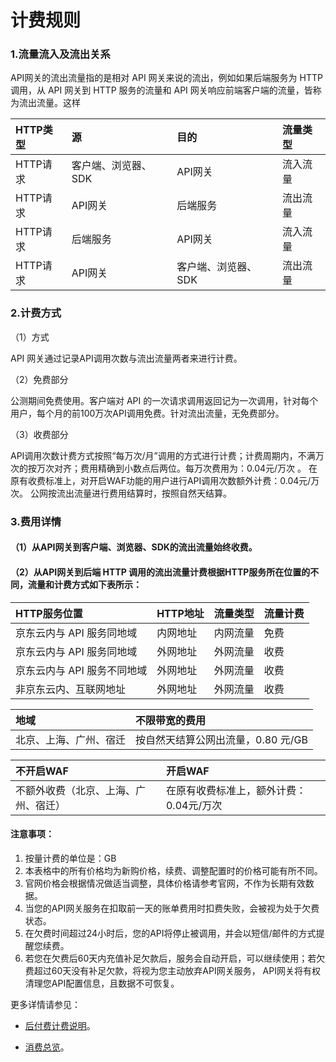 # 计费规则

### 1.流量流入及流出关系 ###

   API网关的流出流量指的是相对 API 网关来说的流出，例如如果后端服务为 HTTP 调用，从 API 网关到 HTTP 服务的流量和 API 网关响应前端客户端的流量，皆称为流出流量。这样

HTTP类型|源|目的|流量类型
:---|:---|:---|:---
HTTP请求 | 客户端、浏览器、SDK | API网关 | 流入流量
HTTP请求 | API网关 | 后端服务 | 流出流量
HTTP请求 | 后端服务 | API网关 | 流入流量
HTTP请求 | API网关 | 客户端、浏览器、SDK | 流出流量


### 2.计费方式 ###
（1）方式  

API 网关通过记录API调用次数与流出流量两者来进行计费。

（2）免费部分

公测期间免费使用。客户端对 API 的一次请求调用返回记为一次调用，针对每个用户，每个月的前100万次API调用免费。针对流出流量，无免费部分。

（3）收费部分 

API调用次数计费方式按照“每万次/月”调用的方式进行计费；计费周期内，不满万次的按万次对齐；费用精确到小数点后两位。每万次费用为：0.04元/万次 。
在原有收费标准上，对开启WAF功能的用户进行API调用次数额外计费：0.04元/万次。
公网按流出流量进行费用结算时，按照自然天结算。 


### 3.费用详情 ###
#### （1）从API网关到客户端、浏览器、SDK的流出流量始终收费。 ####
#### （2）从API网关到后端 HTTP 调用的流出流量计费根据HTTP服务所在位置的不同，流量和计费方式如下表所示： ####

HTTP服务位置|HTTP地址|流量类型|流量计费
:---|:---|:---|:---
京东云内与 API 服务同地域 | 内网地址 | 内网流量 | 免费
京东云内与 API 服务同地域 | 外网地址 | 外网流量 | 收费
京东云内与 API 服务不同地域 | 外网地址 | 外网流量 | 收费
非京东云内、互联网地址 | 外网地址 | 外网流量 | 收费

地域|不限带宽的费用
:---|:---
北京、上海、广州、宿迁 | 按自然天结算公网出流量，0.80 元/GB
 
 
不开启WAF|开启WAF
:---|:---
不额外收费（北京、上海、广州、宿迁） | 在原有收费标准上，额外计费： 0.04元/万次


#### 注意事项：
1. 按量计费的单位是：GB
2. 本表格中的所有价格均为新购价格，续费、调整配置时的价格可能有所不同。
3. 官网价格会根据情况做适当调整，具体价格请参考官网，不作为长期有效数据。
4. 当您的API网关服务在扣取前一天的账单费用时扣费失败，会被视为处于欠费状态。
5. 在欠费时间超过24小时后，您的API将停止被调用，并会以短信/邮件的方式提醒您续费。
6. 若您在欠费后60天内充值补足欠款后，服务会自动开启，可以继续使用；若欠费超过60天没有补足欠款，将视为您主动放弃API网关服务， API网关将有权清理您API配置信息，且数据不可恢复。


更多详情请参见：

* [后付费计费说明](../../../Finance/Billing/Billing-method/Postpay.md)。

* [消费总览](../../../Finance/Billing/Bill/Purchases-overview.md)。	


	


	

